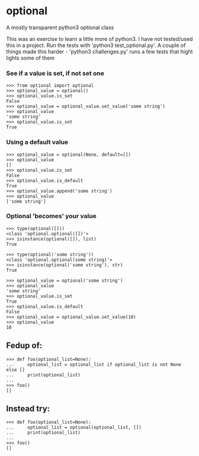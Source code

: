 # optional
A mostly transparent python3 optional class

This was an exercise to learn a little more of python3. I have not tested/used this in a project.
Run the tests with 'python3 test_optional.py'. 
A couple of things made this harder - 'python3 challenges.py' runs a few tests that hight lights some of them

### See if a value is set, if not set one
    >>> from optional import optional
    >>> optional_value = optional()
    >>> optional_value.is_set
    False
    >>> optional_value = optional_value.set_value('some string')
    >>> optional_value
    'some string'
    >>> optional_value.is_set
    True

### Using a default value
    >>> optional_value = optional(None, default=[])
    >>> optional_value
    []
    >>> optional_value.is_set
    False
    >>> optional_value.is_default
    True
    >>> optional_value.append('some string')
    >>> optional_value
    ['some string']
### Optional 'becomes' your value
    >>> type(optional([]))
    <class 'optional.optional([])'>
    >>> isinstance(optional([]), list)
    True
    
    >>> type(optional('some string'))
    <class 'optional.optional(some string)'>
    >>> isinstance(optional('some string'), str)
    True
    
    >>> optional_value = optional('some string')
    >>> optional_value
    'some string'
    >>> optional_value.is_set
    True
    >>> optional_value.is_default
    False
    >>> optional_value = optional_value.set_value(10)
    >>> optional_value
    10

## Fedup of:

    >>> def foo(optional_list=None):
    ...     optional_list = optional_list if optional_list is not None else []
    ...     print(optional_list)
    ... 
    >>> foo()
    []

## Instead try:

    >>> def foo(optional_list=None):
    ...     optional_list = optional(optional_list, [])
    ...     print(optional_list)
    ... 
    >>> foo()
    []


